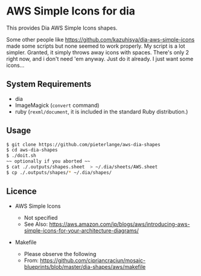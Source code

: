 # AWS Simple Icons for dia
This provides Dia AWS Simple Icons shapes.

Some other people like https://github.com/kazuhisya/dia-aws-simple-icons made some scripts but none seemed to work properly. My script is a lot simpler. Granted, it simply throws away icons with spaces. There's only 2 right now, and i don't need 'em anyway.
Just do it already. I just want some icons...

## System Requirements

- dia
- ImageMagick (`convert` command)
- ruby (`rexml/document`, it is included in the standard Ruby distribution.)

## Usage
```bash
$ git clone https://github.com/pieterlange/aws-dia-shapes
$ cd aws-dia-shapes
$ ./doit.sh
~~ optionally if you aborted ~~
$ cat ./.outputs/shapes.sheet  > ~/.dia/sheets/AWS.sheet
$ cp ./.outputs/shapes/* ~/.dia/shapes/
```

## Licence

- AWS Simple Icons
    - Not specified
    - See Also: https://aws.amazon.com/jp/blogs/aws/introducing-aws-simple-icons-for-your-architecture-diagrams/

- Makefile
    - Please observe the following
    - From: https://github.com/cipriancraciun/mosaic-blueprints/blob/master/dia-shapes/aws/makefile
